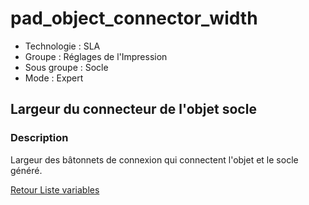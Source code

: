 # pad_object_connector_width

* Technologie : SLA
* Groupe : Réglages de l'Impression
* Sous groupe : Socle
* Mode : Expert

##  Largeur du connecteur de l'objet socle

### Description

Largeur des bâtonnets de connexion qui connectent l'objet et le socle généré.

[Retour Liste variables](variable_list.md)
